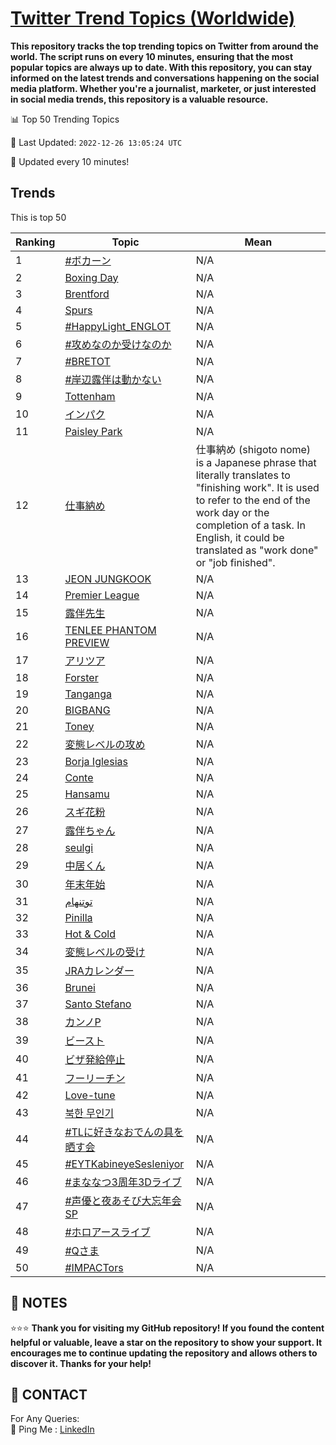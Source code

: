 [Twitter Trend Topics (Worldwide)](https://github.com/ErcinDedeoglu/Twitter-Trend-Topics)
==========

**This repository tracks the top trending topics on Twitter from around the world. 
The script runs on every 10 minutes, ensuring that the most popular topics are always up to date. 
With this repository, you can stay informed on the latest trends and conversations happening on the social media platform. 
Whether you're a journalist, marketer, or just interested in social media trends, this repository is a valuable resource.**


📊 Top 50 Trending Topics

📆 Last Updated: `2022-12-26 13:05:24 UTC`

🔧 Updated every 10 minutes!


## Trends

This is top 50

| Ranking | Topic | Mean |
| ------- | ------------ | ------------ |
| 1 | [#ボカーン](http://twitter.com/search?q=%23%e3%83%9c%e3%82%ab%e3%83%bc%e3%83%b3) | N/A |
| 2 | [Boxing Day](http://twitter.com/search?q=Boxing+Day) | N/A |
| 3 | [Brentford](http://twitter.com/search?q=Brentford) | N/A |
| 4 | [Spurs](http://twitter.com/search?q=Spurs) | N/A |
| 5 | [#HappyLight_ENGLOT](http://twitter.com/search?q=%23HappyLight_ENGLOT) | N/A |
| 6 | [#攻めなのか受けなのか](http://twitter.com/search?q=%23%e6%94%bb%e3%82%81%e3%81%aa%e3%81%ae%e3%81%8b%e5%8f%97%e3%81%91%e3%81%aa%e3%81%ae%e3%81%8b) | N/A |
| 7 | [#BRETOT](http://twitter.com/search?q=%23BRETOT) | N/A |
| 8 | [#岸辺露伴は動かない](http://twitter.com/search?q=%23%e5%b2%b8%e8%be%ba%e9%9c%b2%e4%bc%b4%e3%81%af%e5%8b%95%e3%81%8b%e3%81%aa%e3%81%84) | N/A |
| 9 | [Tottenham](http://twitter.com/search?q=Tottenham) | N/A |
| 10 | [インパク](http://twitter.com/search?q=%e3%82%a4%e3%83%b3%e3%83%91%e3%82%af) | N/A |
| 11 | [Paisley Park](http://twitter.com/search?q=Paisley+Park) | N/A |
| 12 | [仕事納め](http://twitter.com/search?q=%e4%bb%95%e4%ba%8b%e7%b4%8d%e3%82%81) | 仕事納め (shigoto nome) is a Japanese phrase that literally translates to "finishing work". It is used to refer to the end of the work day or the completion of a task. In English, it could be translated as "work done" or "job finished". |
| 13 | [JEON JUNGKOOK](http://twitter.com/search?q=JEON+JUNGKOOK) | N/A |
| 14 | [Premier League](http://twitter.com/search?q=Premier+League) | N/A |
| 15 | [露伴先生](http://twitter.com/search?q=%e9%9c%b2%e4%bc%b4%e5%85%88%e7%94%9f) | N/A |
| 16 | [TENLEE PHANTOM PREVIEW](http://twitter.com/search?q=TENLEE+PHANTOM+PREVIEW) | N/A |
| 17 | [アリツア](http://twitter.com/search?q=%e3%82%a2%e3%83%aa%e3%83%84%e3%82%a2) | N/A |
| 18 | [Forster](http://twitter.com/search?q=Forster) | N/A |
| 19 | [Tanganga](http://twitter.com/search?q=Tanganga) | N/A |
| 20 | [BIGBANG](http://twitter.com/search?q=BIGBANG) | N/A |
| 21 | [Toney](http://twitter.com/search?q=Toney) | N/A |
| 22 | [変態レベルの攻め](http://twitter.com/search?q=%e5%a4%89%e6%85%8b%e3%83%ac%e3%83%99%e3%83%ab%e3%81%ae%e6%94%bb%e3%82%81) | N/A |
| 23 | [Borja Iglesias](http://twitter.com/search?q=Borja+Iglesias) | N/A |
| 24 | [Conte](http://twitter.com/search?q=Conte) | N/A |
| 25 | [Hansamu](http://twitter.com/search?q=Hansamu) | N/A |
| 26 | [スギ花粉](http://twitter.com/search?q=%e3%82%b9%e3%82%ae%e8%8a%b1%e7%b2%89) | N/A |
| 27 | [露伴ちゃん](http://twitter.com/search?q=%e9%9c%b2%e4%bc%b4%e3%81%a1%e3%82%83%e3%82%93) | N/A |
| 28 | [seulgi](http://twitter.com/search?q=seulgi) | N/A |
| 29 | [中居くん](http://twitter.com/search?q=%e4%b8%ad%e5%b1%85%e3%81%8f%e3%82%93) | N/A |
| 30 | [年末年始](http://twitter.com/search?q=%e5%b9%b4%e6%9c%ab%e5%b9%b4%e5%a7%8b) | N/A |
| 31 | [توتنهام](http://twitter.com/search?q=%d8%aa%d9%88%d8%aa%d9%86%d9%87%d8%a7%d9%85) | N/A |
| 32 | [Pinilla](http://twitter.com/search?q=Pinilla) | N/A |
| 33 | [Hot & Cold](http://twitter.com/search?q=Hot+%26+Cold) | N/A |
| 34 | [変態レベルの受け](http://twitter.com/search?q=%e5%a4%89%e6%85%8b%e3%83%ac%e3%83%99%e3%83%ab%e3%81%ae%e5%8f%97%e3%81%91) | N/A |
| 35 | [JRAカレンダー](http://twitter.com/search?q=JRA%e3%82%ab%e3%83%ac%e3%83%b3%e3%83%80%e3%83%bc) | N/A |
| 36 | [Brunei](http://twitter.com/search?q=Brunei) | N/A |
| 37 | [Santo Stefano](http://twitter.com/search?q=Santo+Stefano) | N/A |
| 38 | [カンノP](http://twitter.com/search?q=%e3%82%ab%e3%83%b3%e3%83%8eP) | N/A |
| 39 | [ビースト](http://twitter.com/search?q=%e3%83%93%e3%83%bc%e3%82%b9%e3%83%88) | N/A |
| 40 | [ビザ発給停止](http://twitter.com/search?q=%e3%83%93%e3%82%b6%e7%99%ba%e7%b5%a6%e5%81%9c%e6%ad%a2) | N/A |
| 41 | [フーリーチン](http://twitter.com/search?q=%e3%83%95%e3%83%bc%e3%83%aa%e3%83%bc%e3%83%81%e3%83%b3) | N/A |
| 42 | [Love-tune](http://twitter.com/search?q=Love-tune) | N/A |
| 43 | [북한 무인기](http://twitter.com/search?q=%eb%b6%81%ed%95%9c+%eb%ac%b4%ec%9d%b8%ea%b8%b0) | N/A |
| 44 | [#TLに好きなおでんの具を晒す会](http://twitter.com/search?q=%23TL%e3%81%ab%e5%a5%bd%e3%81%8d%e3%81%aa%e3%81%8a%e3%81%a7%e3%82%93%e3%81%ae%e5%85%b7%e3%82%92%e6%99%92%e3%81%99%e4%bc%9a) | N/A |
| 45 | [#EYTKabineyeSesleniyor](http://twitter.com/search?q=%23EYTKabineyeSesleniyor) | N/A |
| 46 | [#まななつ3周年3Dライブ](http://twitter.com/search?q=%23%e3%81%be%e3%81%aa%e3%81%aa%e3%81%a43%e5%91%a8%e5%b9%b43D%e3%83%a9%e3%82%a4%e3%83%96) | N/A |
| 47 | [#声優と夜あそび大忘年会SP](http://twitter.com/search?q=%23%e5%a3%b0%e5%84%aa%e3%81%a8%e5%a4%9c%e3%81%82%e3%81%9d%e3%81%b3%e5%a4%a7%e5%bf%98%e5%b9%b4%e4%bc%9aSP) | N/A |
| 48 | [#ホロアースライブ](http://twitter.com/search?q=%23%e3%83%9b%e3%83%ad%e3%82%a2%e3%83%bc%e3%82%b9%e3%83%a9%e3%82%a4%e3%83%96) | N/A |
| 49 | [#Qさま](http://twitter.com/search?q=%23Q%e3%81%95%e3%81%be) | N/A |
| 50 | [#IMPACTors](http://twitter.com/search?q=%23IMPACTors) | N/A |




## 📝 NOTES

⭐⭐⭐ **Thank you for visiting my GitHub repository! If you found the content helpful or valuable, leave a star on the repository to show your support. It encourages me to continue updating the repository and allows others to discover it. Thanks for your help!**

## 📨 CONTACT

 For Any Queries:  
            🏓 Ping Me : [LinkedIn](https://www.linkedin.com/in/ercindedeoglu/)